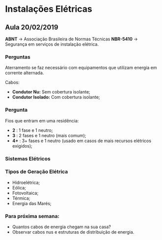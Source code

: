 # Instalações Elétricas
## Aula 20/02/2019

**ABNT** → Associação Brasileira de Normas Técnicas
**NBR-5410** → Segurança em serviços de instalação elétrica.

### Perguntas
Aterramento se faz necessário com equipamentos que utilizam energia em corrente alternada.

Cabos:

* **Condutor Nu:** Sem cobertura isolante;
* **Condutor Isolado:** Com cobertura isolante;

### Pergunta
Fios que entram em uma residência:
* **2** : 1 fase e 1 neutro;
* **3** : 2 fases e 1 neutro (mais comum);
* **4+** : 3+ fases e 1 neutro (usado em casos de mais recursos elétricos exigidos);

### Sistemas Elétricos


### Tipos de Geração Elétrica

* Hidroelétrica;
* Eólica;
* Fotovoltaica;
* Térmica;
* Energia das Marés;

### Para próxima semana:
* Quantos cabos de energia chegam na sua casa?
* Observar cabos nus e estruturas de distribuição de energia.
